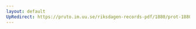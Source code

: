 ```yaml
---
layout: default
UpRedirect: https://pruto.im.uu.se/riksdagen-records-pdf/1880/prot-1880--fk--041/prot-1880--fk--041_016.pdf
---
```

